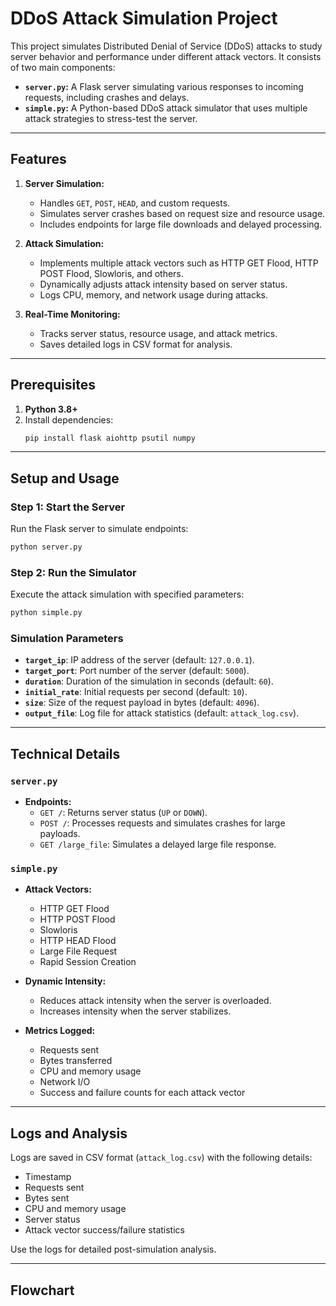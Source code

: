 # DDoS Attack Simulation Project

This project simulates Distributed Denial of Service (DDoS) attacks to study server behavior and performance under different attack vectors. It consists of two main components:

- **`server.py`:** A Flask server simulating various responses to incoming requests, including crashes and delays.
- **`simple.py`:** A Python-based DDoS attack simulator that uses multiple attack strategies to stress-test the server.

---

## Features

1. **Server Simulation:**
   - Handles `GET`, `POST`, `HEAD`, and custom requests.
   - Simulates server crashes based on request size and resource usage.
   - Includes endpoints for large file downloads and delayed processing.

2. **Attack Simulation:**
   - Implements multiple attack vectors such as HTTP GET Flood, HTTP POST Flood, Slowloris, and others.
   - Dynamically adjusts attack intensity based on server status.
   - Logs CPU, memory, and network usage during attacks.

3. **Real-Time Monitoring:**
   - Tracks server status, resource usage, and attack metrics.
   - Saves detailed logs in CSV format for analysis.

---

## Prerequisites

1. **Python 3.8+**
2. Install dependencies:
   ```bash
   pip install flask aiohttp psutil numpy
   ```

---

## Setup and Usage

### Step 1: Start the Server
Run the Flask server to simulate endpoints:
```bash
python server.py
```

### Step 2: Run the Simulator
Execute the attack simulation with specified parameters:
```bash
python simple.py
```

### Simulation Parameters
- **`target_ip`**: IP address of the server (default: `127.0.0.1`).
- **`target_port`**: Port number of the server (default: `5000`).
- **`duration`**: Duration of the simulation in seconds (default: `60`).
- **`initial_rate`**: Initial requests per second (default: `10`).
- **`size`**: Size of the request payload in bytes (default: `4096`).
- **`output_file`**: Log file for attack statistics (default: `attack_log.csv`).

---

## Technical Details

### `server.py`
- **Endpoints:**
  - `GET /`: Returns server status (`UP` or `DOWN`).
  - `POST /`: Processes requests and simulates crashes for large payloads.
  - `GET /large_file`: Simulates a delayed large file response.

### `simple.py`
- **Attack Vectors:**
  - HTTP GET Flood
  - HTTP POST Flood
  - Slowloris
  - HTTP HEAD Flood
  - Large File Request
  - Rapid Session Creation

- **Dynamic Intensity:**
  - Reduces attack intensity when the server is overloaded.
  - Increases intensity when the server stabilizes.

- **Metrics Logged:**
  - Requests sent
  - Bytes transferred
  - CPU and memory usage
  - Network I/O
  - Success and failure counts for each attack vector

---

## Logs and Analysis
Logs are saved in CSV format (`attack_log.csv`) with the following details:
- Timestamp
- Requests sent
- Bytes sent
- CPU and memory usage
- Server status
- Attack vector success/failure statistics

Use the logs for detailed post-simulation analysis.

---

## Flowchart

